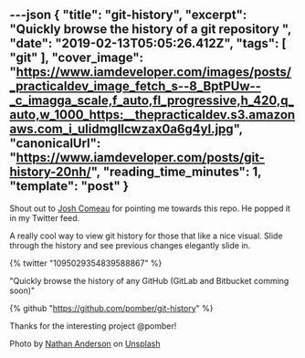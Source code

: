 ---json
{
  "title": "git-history",
  "excerpt": "Quickly browse the history of a git repository ",
  "date": "2019-02-13T05:05:26.412Z",
  "tags": [
    "git"
  ],
  "cover_image": "https://www.iamdeveloper.com/images/posts/_practicaldev_image_fetch_s--8_BptPUw--_c_imagga_scale,f_auto,fl_progressive,h_420,q_auto,w_1000_https:__thepracticaldev.s3.amazonaws.com_i_ulidmgllcwzax0a6g4yl.jpg",
  "canonicalUrl": "https://www.iamdeveloper.com/posts/git-history-20nh/",
  "reading_time_minutes": 1,
  "template": "post"
}
---

Shout out to [Josh Comeau](https://twitter.com/JoshWComeau) for pointing me towards this repo. He popped it in my Twitter feed.

A really cool way to view git history for those that like a nice visual. Slide through the history and see previous changes elegantly slide in.

{% twitter "1095029354839588867" %}

"Quickly browse the history of any GitHub (GitLab and Bitbucket comming soon)"

{% github "https://github.com/pomber/git-history" %}

Thanks for the interesting project @pomber!

Photo by [Nathan Anderson](https://unsplash.com/photos/c7fShzYk4bA?utm_source=unsplash&utm_medium=referral&utm_content=creditCopyText) on [Unsplash](https://unsplash.com/?utm_source=unsplash&utm_medium=referral&utm_content=creditCopyText)
